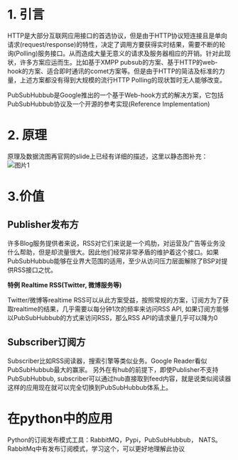# 1. 引言
HTTP是大部分互联网应用接口的首选协议，但是由于HTTP协议短连接且是单向请求(request/response)的特性，决定了调用方要获得实时结果，需要不断的轮询(Polling)服务接口。从而造成大量无意义的请求及服务器相应的开销。针对此现状，许多方案应运而生。比如基于XMPP pubsub的方案、基于HTTP的web-hook的方案、适合即时通讯的comet方案等。但是由于HTTP的简洁及标准的力量，上述方案都没有得到大规模的流行HTTP Polling的现状暂时无人能够改变。

PubSubHubbub是Google推出的一个基于Web-hook方式的解决方案，它包括PubSubHubbub协议及一个开源的参考实现(Reference Implementation)

# 2. 原理
原理及数据流图再官网的slide上已经有详细的描述，这里以静态图补充：
![图片1](../../img/pubsubhubbub.png)

# 3.价值
## Publisher发布方
许多Blog服务提供者来说，RSS对它们来说是一个鸡肋，对运营及广告等业务没什么帮助，但是却流量很大。因此他们经常非常矛盾的维护着这个接口。如果PubSubHubbub能够在业界大范围的适用，至少从访问压力层面解除了BSP对提供RSS接口之忧。

**特例 Realtime RSS(Twitter, 微博服务等)**

Twitter/微博等realtime RSS可以从此方案受益，按照常规的方案，订阅方为了获取realtime的结果，几乎需要以每分钟1次的频率来访问RSS API, 如果订阅方能够以PubSubHubbub的方式来访问RSS，那么RSS API的请求量几乎可以降为0

## Subscriber订阅方
Subscriber比如RSS阅读器，搜索引擎等类似业务。Google Reader看似PubSubHubbub最大的赢家。
另外在有hub的前提下，即使Publisher不支持PubSubHubbub, subscriber可以通过hub直接取到feed内容，就是说类似阅读器这样的应用现在就可以完全切换到PubSubHubbub体系上。

# 在python中的应用
Python的订阅发布模式工具：RabbitMQ，Pypi，PubSubHubbub， NATS。RabbitMq中有发布订阅模式，学习这个，可以更好地理解此协议
